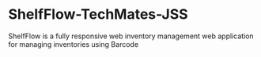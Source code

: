 # ShelfFlow-TechMates-JSS
ShelfFlow is a fully responsive  web inventory management web application for managing inventories using Barcode
